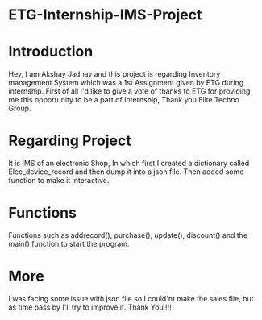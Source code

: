 # ETG-Internship-IMS-Project
# Introduction
Hey, I am Akshay Jadhav and this project is regarding Inventory management System which was a 1st Assignment given by ETG during internship.
First of all I'd like to give a vote of thanks to ETG for providing me this opportunity to be a part of Internship, Thank you Elite Techno Group.

# Regarding Project

It is IMS of an electronic Shop, In which first I created a dictionary called Elec_device_record and then dump it into a json file. Then added some 
function to make it interactive. 

# Functions
Functions such as addrecord(), purchase(), update(), discount() and the main() function to start the program.

# More
I was facing some issue with json file so I could'nt make the sales file, but as time pass by I'll try to improve it.
Thank You !!!

